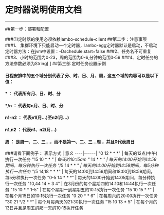 # 定时器说明使用文档

----
##第一步：部署和配置

   ###(1)定时器的使用必须依赖lambo-schedule-client
 ##第二步：注意事项
 ###1、	集群环境下只能启动一个定时器，lambo-egg定时器默认是启动，不启动定时器方法：在jvm中设置：-Dschedule.start=false
 ###2、任务名不可重复
 ###3、小时的范围为0-23，周的范围为0-6,分钟的范围0-59
 ###4、定时任务的方法参数必须为String[ ]
 ##第三部 定时任务设置示例
 #### 日程安排中的五个域分别代表了分、时、日、月、周，这五个域的内容可以是以下值：
 #### *      ： 代表所有月、日、时、分
 #### */n    ： 代表每n月、日、时、分
 #### n1-n2  ： 代表n1(月...)至n2(月...)
 #### n1,n2  ： 代表n1、n2(月...)
 ####  周     ： 是周一、二、三...，而不是第一、二、三...周 ，并且0代表周日
 ###请看下面例子：
 表示方式 | 意义
 ----|------|
"0 12 * * *" | 	每天的12点(中午)执行一次任务
"15 10 * * *" |	每天的10:15am 
"* 14 * * *"  |	每天的14:00开始到14:59期间，每分种执行一次任务
"*/5 14 * * *" |	每天的14:00开始到14:59期间，每5分种执行一次任务
"*/5 14,18 * * *" | 	每天的14:00到14:59期间和18:00到18:59期间，每5分种执行一次任务 
"0-5 14 * * *" 	| 每天的14:00开始到14:05期间，每分种执行一次任务 
"10,44 14 * 3 4" |	在3月份的每个星期四的14:10和14:44执行一次任务
"15 10 * * 1-5" |	在每个星期一到星期五的10:15执行一次任务
"15 10 15 * *" |	在每个月15日的10:15执行一次任务
"0 20 * * 6"  |	在每周六的20:00执行一次任务
"30 21 */2 * *" |	每个月每两天的21:30执行一次任务
"15 10 13 * 5" |	在每个月的13日并且是周五的那一天的10:15执行任务